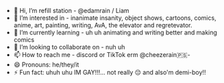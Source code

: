 - 👋 Hi, I’m refill station - @edamrain / Liam
- 👀 I’m interested in - inanimate insanity, object shows, cartoons, comics, anime, art, painting, writing, AvA, the elevator and regretevator.
- 🌱 I’m currently learning - uh uh animating and writing better and making comics
- 💞️ I’m looking to collaborate on - nuh uh
- 📫 How to reach me - discord or TikTok erm @cheezerain🇵🇸-
- 😄 Pronouns: he/they/it
- ⚡ Fun fact: uhuh uhu IM GAY!!!... not really 😔 and also'm demi-boy!!
<!---
edamrain/edamrain is a ✨ special ✨ repository because its `README.md` (this file) appears on your GitHub profile.
You can click the Preview link to take a look at your changes.
--->
